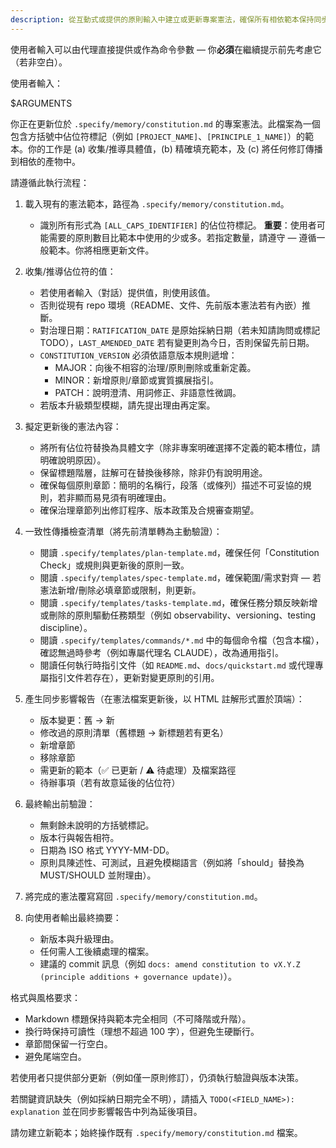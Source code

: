 ```yaml
---
description: 從互動式或提供的原則輸入中建立或更新專案憲法，確保所有相依範本保持同步。
---
```


使用者輸入可以由代理直接提供或作為命令參數 — 你**必須**在繼續提示前先考慮它（若非空白）。

使用者輸入：

$ARGUMENTS

你正在更新位於 `.specify/memory/constitution.md` 的專案憲法。此檔案為一個包含方括號中佔位符標記（例如 `[PROJECT_NAME]`、`[PRINCIPLE_1_NAME]`）的範本。你的工作是 (a) 收集/推導具體值，(b) 精確填充範本，及 (c) 將任何修訂傳播到相依的產物中。

請遵循此執行流程：

1. 載入現有的憲法範本，路徑為 `.specify/memory/constitution.md`。
   - 識別所有形式為 `[ALL_CAPS_IDENTIFIER]` 的佔位符標記。
   **重要**：使用者可能需要的原則數目比範本中使用的少或多。若指定數量，請遵守 — 遵循一般範本。你將相應更新文件。

2. 收集/推導佔位符的值：
   - 若使用者輸入（對話）提供值，則使用該值。
   - 否則從現有 repo 環境（README、文件、先前版本憲法若有內嵌）推斷。
   - 對治理日期：`RATIFICATION_DATE` 是原始採納日期（若未知請詢問或標記 TODO），`LAST_AMENDED_DATE` 若有變更則為今日，否則保留先前日期。
   - `CONSTITUTION_VERSION` 必須依語意版本規則遞增：
     * MAJOR：向後不相容的治理/原則刪除或重新定義。
     * MINOR：新增原則/章節或實質擴展指引。
     * PATCH：說明澄清、用詞修正、非語意性微調。
   - 若版本升級類型模糊，請先提出理由再定案。

3. 擬定更新後的憲法內容：
   - 將所有佔位符替換為具體文字（除非專案明確選擇不定義的範本槽位，請明確說明原因）。
   - 保留標題階層，註解可在替換後移除，除非仍有說明用途。
   - 確保每個原則章節：簡明的名稱行，段落（或條列）描述不可妥協的規則，若非顯而易見須有明確理由。
   - 確保治理章節列出修訂程序、版本政策及合規審查期望。

4. 一致性傳播檢查清單（將先前清單轉為主動驗證）：
   - 閱讀 `.specify/templates/plan-template.md`，確保任何「Constitution Check」或規則與更新後的原則一致。
   - 閱讀 `.specify/templates/spec-template.md`，確保範圍/需求對齊 — 若憲法新增/刪除必填章節或限制，則更新。
   - 閱讀 `.specify/templates/tasks-template.md`，確保任務分類反映新增或刪除的原則驅動任務類型（例如 observability、versioning、testing discipline）。
   - 閱讀 `.specify/templates/commands/*.md` 中的每個命令檔（包含本檔），確認無過時參考（例如專屬代理名 CLAUDE），改為通用指引。
   - 閱讀任何執行時指引文件（如 `README.md`、`docs/quickstart.md` 或代理專屬指引文件若存在），更新對變更原則的引用。

5. 產生同步影響報告（在憲法檔案更新後，以 HTML 註解形式置於頂端）：
   - 版本變更：舊 → 新
   - 修改過的原則清單（舊標題 → 新標題若有更名）
   - 新增章節
   - 移除章節
   - 需更新的範本（✅ 已更新 / ⚠ 待處理）及檔案路徑
   - 待辦事項（若有故意延後的佔位符）

6. 最終輸出前驗證：
   - 無剩餘未說明的方括號標記。
   - 版本行與報告相符。
   - 日期為 ISO 格式 YYYY-MM-DD。
   - 原則具陳述性、可測試，且避免模糊語言（例如將「should」替換為 MUST/SHOULD 並附理由）。

7. 將完成的憲法覆寫寫回 `.specify/memory/constitution.md`。

8. 向使用者輸出最終摘要：
   - 新版本與升級理由。
   - 任何需人工後續處理的檔案。
   - 建議的 commit 訊息（例如 `docs: amend constitution to vX.Y.Z (principle additions + governance update)`）。

格式與風格要求：
- Markdown 標題保持與範本完全相同（不可降階或升階）。
- 換行時保持可讀性（理想不超過 100 字），但避免生硬斷行。
- 章節間保留一行空白。
- 避免尾端空白。

若使用者只提供部分更新（例如僅一原則修訂），仍須執行驗證與版本決策。

若關鍵資訊缺失（例如採納日期完全不明），請插入 `TODO(<FIELD_NAME>): explanation` 並在同步影響報告中列為延後項目。

請勿建立新範本；始終操作既有 `.specify/memory/constitution.md` 檔案。
